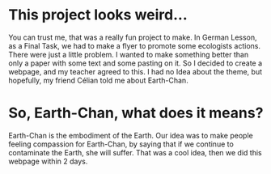 # This project looks weird...
You can trust me, that was a really fun project to make. In German Lesson, as a Final Task, we had to make a flyer to promote some ecologists actions.
There were just a little problem. I wanted to make something better than only a paper with some text and some pasting on it. So I decided to create a webpage, and my teacher agreed to this. I had no Idea about the theme, but hopefully, my friend Célian told me about Earth-Chan.

# So, Earth-Chan, what does it means?
Earth-Chan is the embodiment of the Earth. Our idea was to make people feeling compassion for Earth-Chan, by saying that if we continue to contaminate the Earth, she will suffer. That was a cool idea, then we did this webpage within 2 days.
